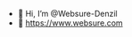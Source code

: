 - 👋 Hi, I’m @Websure-Denzil
- 👀 https://www.websure.com

<!---
Websure-Denzil/Websure-Denzil is a ✨ special ✨ repository because its `README.md` (this file) appears on your GitHub profile.
You can click the Preview link to take a look at your changes.
--->
